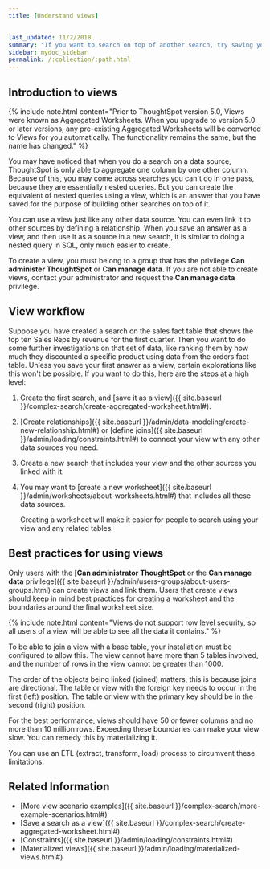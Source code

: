 ```yaml
---
title: [Understand views]


last_updated: 11/2/2018
summary: "If you want to search on top of another search, try saving your search as a view. Then, you can use the saved view as a data source for a new search."
sidebar: mydoc_sidebar
permalink: /:collection/:path.html
---
```

## Introduction to views

{% include note.html content="Prior to ThoughtSpot version 5.0, Views were known as Aggregated Worksheets. When you upgrade to version 5.0 or later versions, any pre-existing Aggregated Worksheets will be converted to Views for you automatically. The functionality remains the same, but the name has changed." %}

You may have noticed that when you do a search on a data source, ThoughtSpot is only able to aggregate one
column by one other column. Because of this, you may come across searches you
can't do in one pass, because they are essentially nested queries. But you can
create the equivalent of nested queries using a view, which is
an answer that you have saved for the purpose of building other searches on top of it.

You can use a view just like any other data source. You
can even link it to other sources by defining a relationship. When you save an
answer as a view, and then use it as a source in a new search, it is
similar to doing a nested query in SQL, only much easier to create.

To create a view, you must belong to a group that has the
privilege **Can administer ThoughtSpot** or **Can manage data**. If you are
not able to create views, contact your administrator and request
the **Can manage data** privilege.

## View workflow

Suppose you have created a search on the sales fact table that shows the top ten
Sales Reps by revenue for the first quarter. Then you want to do some further
investigations on that set of data, like ranking them by how much they
discounted a specific product using data from the orders fact table. Unless you
save your first answer as a view, certain explorations like this won't be
possible. If you want to do this, here are the steps at a high level:

1. Create the first search, and [save it as a view]({{ site.baseurl }}/complex-search/create-aggregated-worksheet.html#).

2. [Create relationships]({{ site.baseurl }}/admin/data-modeling/create-new-relationship.html#) or [define joins]({{ site.baseurl }}/admin/loading/constraints.html#) to connect your view with any other data sources you need.

3. Create a new search that includes your view and the other sources you linked with it.

4. You may want to [create a new worksheet]({{ site.baseurl }}/admin/worksheets/about-worksheets.html#) that includes all these data sources.

    Creating a worksheet will make it easier for people to search using your
    view and any related tables.

## Best practices for using views

Only users with the [**Can administrator ThoughtSpot** or the **Can manage data** privilege]({{ site.baseurl }}/admin/users-groups/about-users-groups.html) can create views and link them. Users that create views should keep in mind best practices for creating a worksheet and the boundaries around the final
worksheet size.

{% include note.html content="Views do not support row level security, so all users of a view will be able to see all the data it contains." %}

To be able to join a view with a base table, your installation
must be configured to allow this. The view cannot have
more than 5 tables involved, and the number of rows in the
view cannot be greater than 1000.

The order of the objects being linked (joined) matters, this is because joins are
directional. The table or view with the foreign key needs to occur
in the first (left) position. The table or view with the primary key should be in the
second (right) position.

For the best performance, views should have 50 or fewer
columns and no more than 10 million rows. Exceeding these boundaries can make
your view slow. You can remedy this by materializing it.

You can use an ETL (extract, transform, load) process to circumvent these
limitations.

## Related Information

-   [More view scenario examples]({{ site.baseurl }}/complex-search/more-example-scenarios.html#)
-   [Save a search as a view]({{ site.baseurl }}/complex-search/create-aggregated-worksheet.html#)  
-   [Constraints]({{ site.baseurl }}/admin/loading/constraints.html#)
-   [Materialized views]({{ site.baseurl }}/admin/loading/materialized-views.html#)
